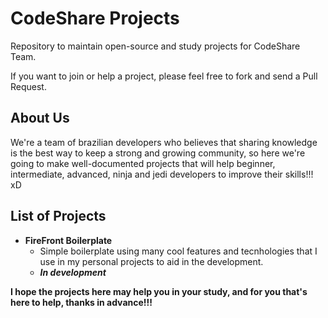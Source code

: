 # CodeShare Projects

Repository to maintain open-source and study projects for CodeShare Team.  
  
If you want to join or help a project, please feel free to fork and send a Pull Request.

## About Us

We're a team of brazilian developers who believes that sharing knowledge is the best way to keep a strong and growing community, so here we're going to make well-documented projects that will help beginner, intermediate, advanced, ninja and jedi developers to improve their skills!!! xD

## List of Projects
- **FireFront Boilerplate**
    - Simple boilerplate using many cool features and tecnhologies that I use in my personal projects to aid in the development.
    - ***In development***
  
**I hope the projects here may help you in your study, and for you that's here to help, thanks in advance!!!**
